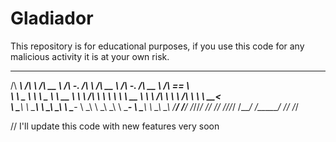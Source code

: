 # Gladiador
This repository is for educational purposes, if you use this code for any malicious activity it is at your own risk.
 ______     __         ______     _____     __     ______     _____     ______     ______    
/\  ___\   /\ \       /\  __ \   /\  __-.  /\ \   /\  __ \   /\  __-.  /\  __ \   /\  == \   
\ \ \__ \  \ \ \____  \ \  __ \  \ \ \/\ \ \ \ \  \ \  __ \  \ \ \/\ \ \ \ \/\ \  \ \  __<   
 \ \_____\  \ \_____\  \ \_\ \_\  \ \____-  \ \_\  \ \_\ \_\  \ \____-  \ \_____\  \ \_\ \_\ 
  \/_____/   \/_____/   \/_/\/_/   \/____/   \/_/   \/_/\/_/   \/____/   \/_____/   \/_/ /_/ 
                                                                                             
                                                                                            
  
// I'll update this code with new features very soon 
